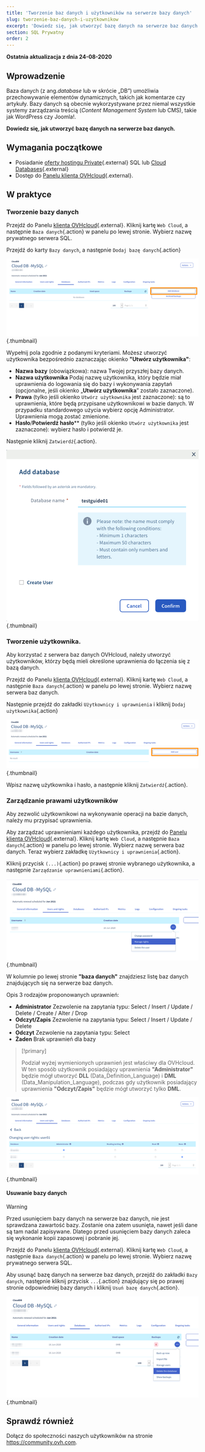 ```yaml
---
title: 'Tworzenie baz danych i użytkowników na serwerze bazy danych'
slug: tworzenie-baz-danych-i-uzytkownikow
excerpt: 'Dowiedz się, jak utworzyć bazę danych na serwerze baz danych'
section: SQL Prywatny
order: 2
---
```


**Ostatnia aktualizacja z dnia 24-08-2020**

## Wprowadzenie

Baza danych (z ang.*database* lub w skrócie „DB”) umożliwia przechowywanie elementów dynamicznych, takich jak komentarze czy artykuły. Bazy danych są obecnie wykorzystywane przez niemal wszystkie systemy zarządzania treścią (*Content Management System* lub CMS), takie jak WordPress czy Joomla!.

**Dowiedz się, jak utworzyć bazę danych na serwerze baz danych.**

## Wymagania początkowe

- Posiadanie [oferty hostingu Private](https://www.ovh.pl/hosting/opcje-sql.xml){.external} SQL lub [Cloud Databases](https://www.ovh.pl/cloud-databases/){.external}
- Dostęp do [Panelu klienta OVHcloud](https://www.ovh.com/auth/?action=gotomanager){.external}.

## W praktyce

### Tworzenie bazy danych

Przejdź do Panelu [klienta OVHcloud](https://www.ovh.com/auth/?action=gotomanager){.external}. Kliknij kartę `Web Cloud`, a następnie `Baza danych`{.action} w panelu po lewej stronie. Wybierz nazwę prywatnego serwera SQL.

Przejdź do karty `Bazy danych`, a następnie `Dodaj bazę danych`{.action}

![private-sql](images/private-sql-createdb01.png){.thumbnail}

Wypełnij pola zgodnie z podanymi kryteriami. Możesz utworzyć użytkownika bezpośrednio zaznaczając okienko **"Utwórz użytkownika"**:

- **Nazwa bazy** (obowiązkowa): nazwa Twojej przyszłej bazy danych.
- **Nazwa użytkownika** Podaj nazwę użytkownika, który będzie miał uprawnienia do logowania się do bazy i wykonywania zapytań (opcjonalne, jeśli okienko „**Utwórz użytkownika**” zostało zaznaczone).
- **Prawa** (tylko jeśli okienko `Utwórz użytkownika` jest zaznaczone): są to uprawnienia, które będą przypisane użytkownikowi w bazie danych. W przypadku standardowego użycia wybierz opcję Administrator. Uprawnienia mogą zostać zmienione.
- **Hasło**/**Potwierdź hasło**\** (tylko jeśli okienko `Utwórz użytkownika` jest zaznaczone): wybierz hasło i potwierdź je.

Następnie kliknij `Zatwierdź`{.action}.

![private-sql](images/private-sql-createdb02.png){.thumbnail}

### Tworzenie użytkownika.

Aby korzystać z serwera baz danych OVHcloud, należy utworzyć użytkowników, którzy będą mieli określone uprawnienia do łączenia się z bazą danych. 

Przejdź do Panelu [klienta OVHcloud](https://www.ovh.com/auth/?action=gotomanager){.external}. Kliknij kartę `Web Cloud`, a następnie `Baza danych`{.action} w panelu po lewej stronie. Wybierz nazwę serwera baz danych.

Następnie przejdź do zakładki `Użytkownicy i uprawnienia` i kliknij `Dodaj użytkownika`{.action}

![private-sql](images/private-sql-user01.png){.thumbnail}

Wpisz nazwę użytkownika i hasło, a następnie kliknij `Zatwierdź`{.action}. 

### Zarządzanie prawami użytkowników

Aby zezwolić użytkownikowi na wykonywanie operacji na bazie danych, należy mu przypisać uprawnienia.

Aby zarządzać uprawnieniami każdego użytkownika, przejdź do [Panelu klienta OVHcloud](https://www.ovh.com/auth/?action=gotomanager){.external}. Kliknij kartę `Web Cloud`, a następnie `Baza danych`{.action} w panelu po lewej stronie. Wybierz nazwę serwera baz danych. Teraz wybierz zakładkę `Użytkownicy i uprawnienia`{.action}.

Kliknij przycisk `(...)`{.action} po prawej stronie wybranego użytkownika, a następnie `Zarządzanie uprawnieniami`{.action}.

![private-sql](images/private-sql-rights01.png){.thumbnail}

W kolumnie po lewej stronie **"baza danych"** znajdziesz listę baz danych znajdujących się na serwerze baz danych.

Opis 3 rodzajów proponowanych uprawnień:

- **Administrator** Zezwolenie na zapytania typu: Select / Insert / Update / Delete / Create / Alter / Drop
- **Odczyt/Zapis** Zezwolenie na zapytania typu: Select / Insert / Update / Delete
- **Odczyt** Zezwolenie na zapytania typu: Select
- **Żaden** Brak uprawnień dla bazy

> [!primary]
> 
> Podział wyżej wymienionych uprawnień jest właściwy dla OVHcloud. W ten sposób użytkownik posiadający uprawnienia **"Administrator"** będzie mógł utworzyć **DLL** (Data_Definition_Language) i **DML** (Data_Manipulation_Language), podczas gdy użytkownik posiadający uprawnienia **"Odczyt/Zapis"** będzie mógł utworzyć tylko **DML**.

![private-sql](images/private-sql-rights02.png){.thumbnail}

#### Usuwanie bazy danych

> [!warning]
>
> Przed usunięciem bazy danych na serwerze baz danych, nie jest sprawdzana zawartość bazy. Zostanie ona zatem usunięta, nawet jeśli dane są tam nadal zapisywane. Dlatego przed usunięciem bazy danych zaleca się wykonanie kopii zapasowej i pobranie jej.
> 

Przejdź do Panelu [klienta OVHcloud](https://www.ovh.com/auth/?action=gotomanager){.external}. Kliknij kartę `Web Cloud`, a następnie `Baza danych`{.action} w panelu po lewej stronie. Wybierz nazwę prywatnego serwera SQL.

Aby usunąć bazę danych na serwerze baz danych, przejdź do zakładki `Bazy danych`, następnie kliknij przycisk `...`{.action} znajdujący się po prawej stronie odpowiedniej bazy danych i kliknij `Usuń bazę danych`{.action}.

![private-sql](images/private-sql-deldb01.png){.thumbnail}


## Sprawdź również

Dołącz do społeczności naszych użytkowników na stronie <https://community.ovh.com>.

